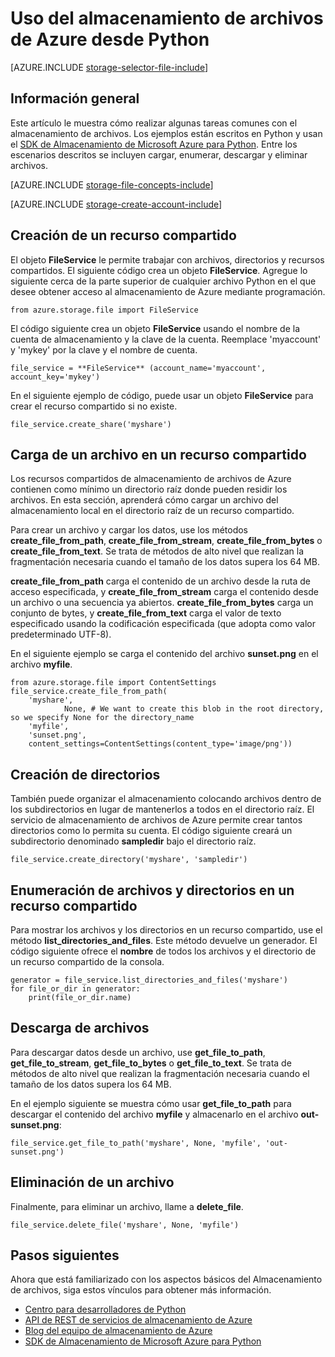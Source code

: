 <properties
	pageTitle="Uso del almacenamiento de archivos de Azure desde Python | Microsoft Azure"
	description="Aprenda a usar el servicio de almacenamiento de archivos de Azure desde Python para cargar, enumerar, descargar y eliminar archivos."
	services="storage"
	documentationCenter="python"
	authors="emgerner-msft"
	manager="wpickett"
	editor="tysonn"/>

<tags
	ms.service="storage"
	ms.workload="storage"
	ms.tgt_pltfrm="na"
	ms.devlang="python"
	ms.topic="article"
	ms.date="02/11/2016"
	ms.author="emgerner"/>

# Uso del almacenamiento de archivos de Azure desde Python

[AZURE.INCLUDE [storage-selector-file-include](../../includes/storage-selector-file-include.md)]

## Información general

Este artículo le muestra cómo realizar algunas tareas comunes con el almacenamiento de archivos. Los ejemplos están escritos en Python y usan el [SDK de Almacenamiento de Microsoft Azure para Python]. Entre los escenarios descritos se incluyen cargar, enumerar, descargar y eliminar archivos.

[AZURE.INCLUDE [storage-file-concepts-include](../../includes/storage-file-concepts-include.md)]

[AZURE.INCLUDE [storage-create-account-include](../../includes/storage-create-account-include.md)]

## Creación de un recurso compartido

El objeto **FileService** le permite trabajar con archivos, directorios y recursos compartidos. El siguiente código crea un objeto **FileService**. Agregue lo siguiente cerca de la parte superior de cualquier archivo Python en el que desee obtener acceso al almacenamiento de Azure mediante programación.

	from azure.storage.file import FileService

El código siguiente crea un objeto **FileService** usando el nombre de la cuenta de almacenamiento y la clave de la cuenta. Reemplace 'myaccount' y 'mykey' por la clave y el nombre de cuenta.

	file_service = **FileService** (account_name='myaccount', account_key='mykey')

En el siguiente ejemplo de código, puede usar un objeto **FileService** para crear el recurso compartido si no existe.

	file_service.create_share('myshare')

## Carga de un archivo en un recurso compartido

Los recursos compartidos de almacenamiento de archivos de Azure contienen como mínimo un directorio raíz donde pueden residir los archivos. En esta sección, aprenderá cómo cargar un archivo del almacenamiento local en el directorio raíz de un recurso compartido.

Para crear un archivo y cargar los datos, use los métodos **create\_file\_from\_path**, **create\_file\_from\_stream**, **create\_file\_from\_bytes** o **create\_file\_from\_text**. Se trata de métodos de alto nivel que realizan la fragmentación necesaria cuando el tamaño de los datos supera los 64 MB.

**create\_file\_from\_path** carga el contenido de un archivo desde la ruta de acceso especificada, y **create\_file\_from\_stream** carga el contenido desde un archivo o una secuencia ya abiertos. **create\_file\_from\_bytes** carga un conjunto de bytes, y **create\_file\_from\_text** carga el valor de texto especificado usando la codificación especificada (que adopta como valor predeterminado UTF-8).

En el siguiente ejemplo se carga el contenido del archivo **sunset.png** en el archivo **myfile**.

	from azure.storage.file import ContentSettings
	file_service.create_file_from_path(
        'myshare',
				None, # We want to create this blob in the root directory, so we specify None for the directory_name
        'myfile',
        'sunset.png',
        content_settings=ContentSettings(content_type='image/png'))

## Creación de directorios

También puede organizar el almacenamiento colocando archivos dentro de los subdirectorios en lugar de mantenerlos a todos en el directorio raíz. El servicio de almacenamiento de archivos de Azure permite crear tantos directorios como lo permita su cuenta. El código siguiente creará un subdirectorio denominado **sampledir** bajo el directorio raíz.

	file_service.create_directory('myshare', 'sampledir')

## Enumeración de archivos y directorios en un recurso compartido

Para mostrar los archivos y los directorios en un recurso compartido, use el método **list\_directories\_and\_files**. Este método devuelve un generador. El código siguiente ofrece el **nombre** de todos los archivos y el directorio de un recurso compartido de la consola.

	generator = file_service.list_directories_and_files('myshare')
	for file_or_dir in generator:
		print(file_or_dir.name)

## Descarga de archivos

Para descargar datos desde un archivo, use **get\_file\_to\_path**, **get\_file\_to\_stream**, **get\_file\_to\_bytes** o **get\_file\_to\_text**. Se trata de métodos de alto nivel que realizan la fragmentación necesaria cuando el tamaño de los datos supera los 64 MB.

En el ejemplo siguiente se muestra cómo usar **get\_file\_to\_path** para descargar el contenido del archivo **myfile** y almacenarlo en el archivo **out-sunset.png**:

	file_service.get_file_to_path('myshare', None, 'myfile', 'out-sunset.png')

## Eliminación de un archivo

Finalmente, para eliminar un archivo, llame a **delete\_file**.

	file_service.delete_file('myshare', None, 'myfile')

## Pasos siguientes

Ahora que está familiarizado con los aspectos básicos del Almacenamiento de archivos, siga estos vínculos para obtener más información.

- [Centro para desarrolladores de Python](/develop/python/)
- [API de REST de servicios de almacenamiento de Azure](http://msdn.microsoft.com/library/azure/dd179355)
- [Blog del equipo de almacenamiento de Azure]
- [SDK de Almacenamiento de Microsoft Azure para Python]

[Blog del equipo de almacenamiento de Azure]: http://blogs.msdn.com/b/windowsazurestorage/
[SDK de Almacenamiento de Microsoft Azure para Python]: https://github.com/Azure/azure-storage-python

<!---HONumber=AcomDC_0224_2016-->